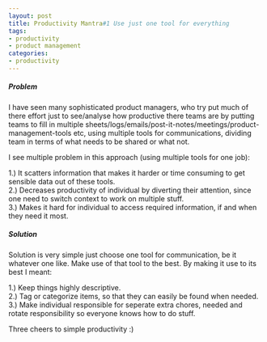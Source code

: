 ```yaml
---
layout: post
title: Productivity Mantra#1 Use just one tool for everything
tags:
- productivity
- product management
categories:
- productivity
---
```

##### Problem 

I have seen many sophisticated product managers, who try put much of there effort just to see/analyse how productive there teams are by putting teams to fill in multiple sheets/logs/emails/post-it-notes/meetings/product-management-tools etc, using multiple tools for communications, dividing team in terms of what needs to be shared or what not.

I see multiple problem in this approach (using multiple tools for one job):

1.) It scatters information that makes it harder or time consuming to get sensible data out of these tools.  
2.) Decreases productivity of individual by diverting their attention, since one need to switch context to work on multiple stuff.  
3.) Makes it hard for individual to access required information, if and when they need it most.  

##### Solution

Solution is very simple just choose one tool for communication, be it whatever one like. Make use of that tool to the best. By making it use to its best I meant:

1.) Keep things highly descriptive.  
2.) Tag or categorize items, so that they can easily be found when needed.  
3.) Make individual responsible for seperate extra chores, needed and rotate responsibility so everyone knows how to do stuff.  

Three cheers to simple productivity :)
